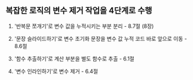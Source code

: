 ## 복잡한 로직의 변수 제거 작업을 4단계로 수행

1. '반복문 쪼개기'로 변수 값을 누적시키는 부분 분리 - 8.7절 (8장)

2. '문장 슬라이드하기'로 변수 초기화 문장을 변수 값 누적 코드 바로 앞으로 이동 - 8.6절

3. '함수 추출하기'로 계산 부분을 별도 함수로 추출 - 6.1절

4. '변수 인라인하기'로 변수 제거 - 6.4절
